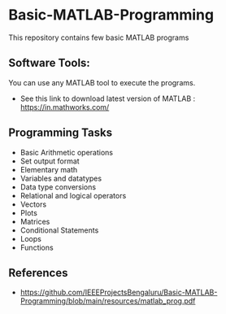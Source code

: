 # Basic-MATLAB-Programming
This repository contains few basic MATLAB programs

## Software Tools:

You can use any MATLAB tool to execute the programs.

-  See this link to download latest version of MATLAB : <https://in.mathworks.com/>


## Programming Tasks

-   Basic Arithmetic operations
- Set output format
- Elementary math
- Variables and datatypes
- Data type conversions
- Relational and logical operators
- Vectors
- Plots
- Matrices
- Conditional Statements
- Loops
- Functions




## References

-   https://github.com/IEEEProjectsBengaluru/Basic-MATLAB-Programming/blob/main/resources/matlab_prog.pdf
